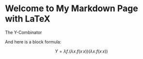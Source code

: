 # Welcome to My Markdown Page with LaTeX

The Y-Combinator

And here is a block formula:

$$
Y = \lambda f.(\lambda x.f(x\,x))(\lambda x.f(x\,x))
$$
